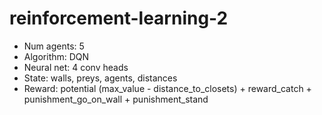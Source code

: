 # reinforcement-learning-2

+ Num agents: 5
+ Algorithm: DQN
+ Neural net: 4 conv heads
+ State: walls, preys, agents, distances
+ Reward: potential (max_value - distance_to_closets) + reward_catch + punishment_go_on_wall + punishment_stand
